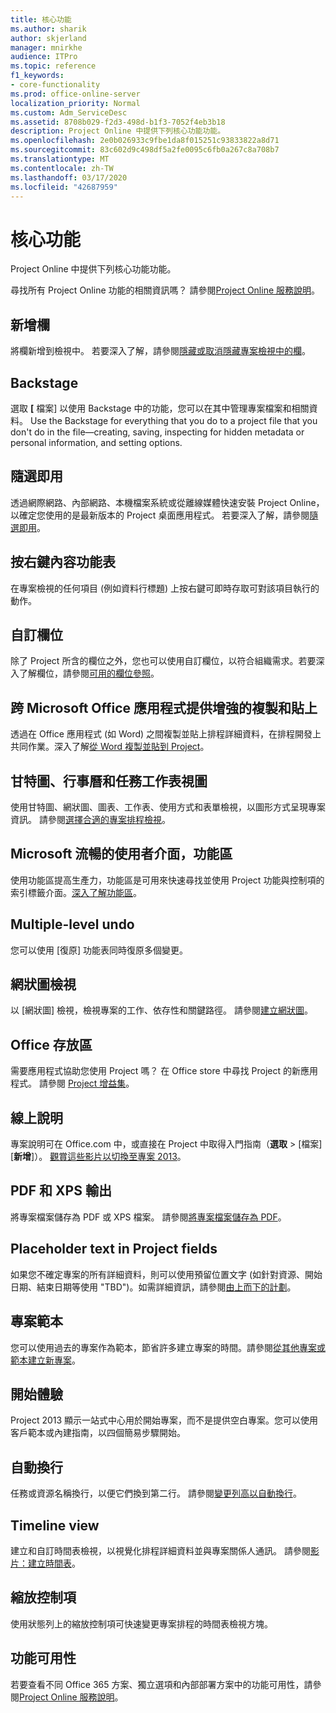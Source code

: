 ```yaml
---
title: 核心功能
ms.author: sharik
author: skjerland
manager: mnirkhe
audience: ITPro
ms.topic: reference
f1_keywords:
- core-functionality
ms.prod: office-online-server
localization_priority: Normal
ms.custom: Adm_ServiceDesc
ms.assetid: 8708b029-f2d3-498d-b1f3-7052f4eb3b18
description: Project Online 中提供下列核心功能功能。
ms.openlocfilehash: 2e0b026933c9fbe1da8f015251c93833822a8d71
ms.sourcegitcommit: 83c602d9c498df5a2fe0095c6fb0a267c8a708b7
ms.translationtype: MT
ms.contentlocale: zh-TW
ms.lasthandoff: 03/17/2020
ms.locfileid: "42687959"
---
```

# <a name="core-functionality"></a>核心功能

Project Online 中提供下列核心功能功能。
  
尋找所有 Project Online 功能的相關資訊嗎？ 請參閱[Project Online 服務說明](project-online-service-description.md)。
  
## <a name="add-columns"></a>新增欄

將欄新增到檢視中。 若要深入了解，請參閱[隱藏或取消隱藏專案檢視中的欄](https://go.microsoft.com/fwlink/p/?LinkId=271343)。
  
## <a name="backstage"></a>Backstage

選取 **[** 檔案] 以使用 Backstage 中的功能，您可以在其中管理專案檔案和相關資料。 Use the Backstage for everything that you do to a project file that you don't do in the file—creating, saving, inspecting for hidden metadata or personal information, and setting options. 
  
## <a name="click-to-run"></a>隨選即用

透過網際網路、內部網路、本機檔案系統或從離線媒體快速安裝 Project Online，以確定您使用的是最新版本的 Project 桌面應用程式。 若要深入了解，請參閱[隨選即用](https://go.microsoft.com/fwlink/p/?LinkId=271596)。
  
## <a name="contextual-right-click-menus"></a>按右鍵內容功能表

在專案檢視的任何項目 (例如資料行標題) 上按右鍵可即時存取可對該項目執行的動作。
  
## <a name="custom-fields"></a>自訂欄位

除了 Project 所含的欄位之外，您也可以使用自訂欄位，以符合組織需求。若要深入了解欄位，請參閱[可用的欄位參照](https://support.office.com/en-us/article/Available-fields-reference-615a4563-1cc3-40f4-b66f-1b17e793a460)。
  
## <a name="enhanced-copy-and-paste-across-microsoft-office-applications"></a>跨 Microsoft Office 應用程式提供增強的複製和貼上

透過在 Office 應用程式 (如 Word) 之間複製並貼上排程詳細資料，在排程開發上共同作業。深入了解[從 Word 複製並貼到 Project](https://go.microsoft.com/fwlink/p/?LinkId=271330)。
  
## <a name="gantt-chart-calendar-and-task-sheet-views"></a>甘特圖、行事曆和任務工作表視圖

使用甘特圖、網狀圖、圖表、工作表、使用方式和表單檢視，以圖形方式呈現專案資訊。 請參閱[選擇合適的專案排程檢視](https://go.microsoft.com/fwlink/?LinkId=402905)。
  
## <a name="microsoft-fluent-user-interface-the-ribbon"></a>Microsoft 流暢的使用者介面，功能區

使用功能區提高生產力，功能區是可用來快速尋找並使用 Project 功能與控制項的索引標籤介面。[深入了解功能區](https://go.microsoft.com/fwlink/p/?LinkId=271325)。
  
## <a name="multiple-level-undo"></a>Multiple-level undo

您可以使用 [復原] 功能表同時復原多個變更。 
  
## <a name="network-diagram-view"></a>網狀圖檢視

以 [網狀圖] 檢視，檢視專案的工作、依存性和關鍵路徑。 請參閱[建立網狀圖](https://go.microsoft.com/fwlink/p/?LinkId=271338)。
  
## <a name="office-store"></a>Office 存放區

需要應用程式協助您使用 Project 嗎？ 在 Office store 中尋找 Project 的新應用程式。 請參閱 [Project 增益集](https://go.microsoft.com/fwlink/?LinkId=273883)。
  
## <a name="online-help"></a>線上說明

專案說明可在 Office.com 中，或直接在 Project 中取得入門指南（**選取** \> [檔案] [**新增**]）。 [觀賞這些影片以切換至專案 2013](https://go.microsoft.com/fwlink/p/?LinkId=271325)。
  
## <a name="pdf-and-xps-output"></a>PDF 和 XPS 輸出

將專案檔案儲存為 PDF 或 XPS 檔案。 請參閱[將專案檔案儲存為 PDF](https://go.microsoft.com/fwlink/p/?LinkId=271350)。
  
## <a name="placeholder-text-in-project-fields"></a>Placeholder text in Project fields

如果您不確定專案的所有詳細資料，則可以使用預留位置文字 (如針對資源、開始日期、結束日期等使用 "TBD")。如需詳細資訊，請參閱[由上而下的計劃](https://go.microsoft.com/fwlink/p/?LinkId=271333)。
  
## <a name="project-templates"></a>專案範本

您可以使用過去的專案作為範本，節省許多建立專案的時間。請參閱[從其他專案或範本建立新專案](https://go.microsoft.com/fwlink/p/?LinkId=271328)。
  
## <a name="start-experience"></a>開始體驗

Project 2013 顯示一站式中心用於開始專案，而不是提供空白專案。您可以使用客戶範本或內建指南，以四個簡易步驟開始。
  
## <a name="text-wrap"></a>自動換行

任務或資源名稱換行，以便它們換到第二行。 請參閱[變更列高以自動換行](https://go.microsoft.com/fwlink/p/?LinkId=271344)。
  
## <a name="timeline-view"></a>Timeline view

建立和自訂時間表檢視，以視覺化排程詳細資料並與專案關係人通訊。 請參閱[影片：建立時間表](https://go.microsoft.com/fwlink/?LinkId=402912)。
  
## <a name="zoom-controls"></a>縮放控制項

使用狀態列上的縮放控制項可快速變更專案排程的時間表檢視方塊。 
  
## <a name="feature-availability"></a>功能可用性

若要查看不同 Office 365 方案、獨立選項和內部部署方案中的功能可用性，請參閱[Project Online 服務說明](project-online-service-description.md)。
  

